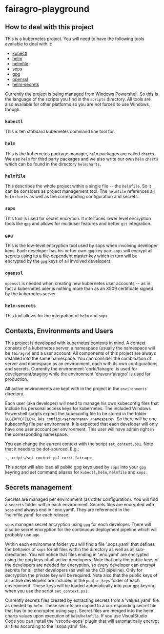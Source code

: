 # fairagro-playground #

## How to deal with this project ##

This is a kubernetes project. You will need to have the following
tools available to deal with it:

- [kubectl](https://kubernetes.io/de/docs/tasks/tools/install-kubectl/)
- [helm](https://helm.sh/)
- [helmfile](https://github.com/helmfile/helmfile)
- [sops](https://github.com/getsops/sops#sops-secrets-operations)
- [gpg](https://gnupg.org/)
- [openssl](https://www.openssl.org/)
- [helm-secrets](https://github.com/jkroepke/helm-secrets)

Currently the project is being managed from Windows Powershell. So
this is the language of the scripts you find in the `scripts`
directory. All tools are also available for other platforms so you
are not forced to use Windows, though.

### `kubectl` ###

This is teh stabdard kubernetes command line tool for.

### `helm` ###

This is the kubernetes package manager, `helm` packages are called
`charts`. We use `helm` for third party packages and we also write
our own `helm` `charts` which can be found in the directory
`helmcharts`.

### `helmfile` ###

This describes the whole project within a single file -- the
`helmfile`. So it can be considers as project management tool. The
`helmfile` references all `helm` `charts` as well as the
correspoding configuration and secrets.

### `sops` ###

This tool is used for secret encrytion. It interfaces lower level
encryption tools like `gpg` and allows for multiuser features and
better `git` integration.

### `gpg` ###

This is the low-level encryption tool used by sops when involving
developer keys. Each developer has his or her own `gpg` key pair.
`sops` will encrypt all secrets using its a file-dependent master
key which in turn will be encrypted by the `gpg` keys of all
involved developers.

### `openssl` ###

`openssl` is needed when creating new kubernetes user accounts --
as in fact a kubernetes user is nothing more than as an X509
certificate signed by the kubernetes server.

### `helm-secrets` ###

This tool allows for the integration of `helm` and `sops`.

## Contexts, Environments and Users ##

This project is developed with kubernetes contexts in mind. A
context consists
of a kubernetes server, a namespace (usually the namespace
will be `fairagro`) and a user account. All components of this
project are always installed into the same namespace.
You can consider the combination of server and namespace as an
environment, each with its own
configurations and secrets. Currently the environment
'corki/fairagro'
is used for development/staging while the environment
'draven/fairagro' is used for production.

All active environments are kept with in the project in the
`environments` directory.

Each user (aka developer) will need to manage his own kubeconfig
files that include his personal access keys for kubernetes. The
included Windows Powershell scripts expect the kubeconfig file to
be stored in the folder
`%USERPROFILE%\.k8s_config\<servername>_<namespace>`.
So there will be one kubeconfig file per environment. It is
expected that each developer will only have one user account per
environment. This user will have admin right in the corresponding
namespace.

You can change the current context with the script
`set_context.ps1`. Note that it needs to be dot-sourced. E.g.:

    . scripts/set_context.ps1 corki fairagro

This script will also load all public gpg keys used by `sops` into
your `gpg` keyring and set command aliases for `kubectl`, `helm`,
`helmfile` and `sops`.

## Secrets management ##

Secrets are managed per environment (as other configuration). You
will
find a `secrets` folder within each environment. Secrets files are
encrypted with `sops` and always end in '.enc.yaml'. They are
referenced in the 'helmfile.yaml' for each release.

`sops` manages secret encryption using `gpg` for each developer.
There will also be secret encryption for the continuous deployment
pipeline which will probably use `age`.

Within each environment folder you will find a file '.sops.yaml'
that defines the behavior of `sops` for all files within the
directory as well as all sub-directories. You will notice that
files ending in '.enc.yaml' are encrypted using the gpg keys of all
active developers. Note that only the public keys of the developers
are needed for encryption, so every developer can encrypt secrets
for all other developers (as well as the CD pipeline). Only for
decryption the private key will be required. Note also that the
public keys of all active developers are included in the
`public_keys` folder of each environment. These keys will be loaded
automatically into your `gpg` keyring when you use the script
`set_context.ps1`.

Currently secrets files created by extracting secrets from
a 'values.yaml' file as needed by `helm`. These secrets are copied
to a corresponding secret file that has to be encrypted using
`sops`. Secret files are merged into the helm charts values upon
execution of `helm`/`helmfile`. If you use VisualStudio Code you
can install the 'vscode-sops' plugin that will automatically
encrypt all files according to the '.sops.yaml' file.
